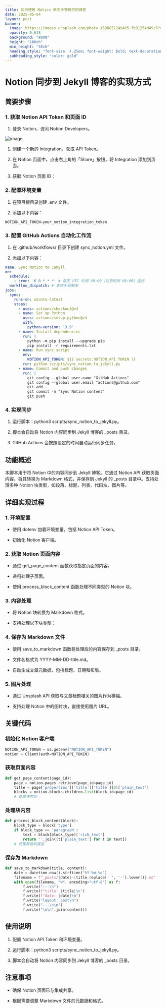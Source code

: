 ```yaml
---
title: 如何使用 Notion 来同步管理你的博客
date: 2025-05-04
layout: post
banner:
  image: https://images.unsplash.com/photo-1698851249405-fb91254d49c3?crop=entropy&cs=tinysrgb&fit=max&fm=jpg&ixid=M3w2OTIwMzJ8MHwxfHJhbmRvbXx8fHx8fHx8fDE3NDYzNTQwMTd8&ixlib=rb-4.0.3&q=80&w=1080
  opacity: 0.618
  background: "#000"
  height: "100vh"
  min_height: "38vh"
  heading_style: "font-size: 4.25em; font-weight: bold; text-decoration: underline"
  subheading_style: "color: gold"
---
```


# Notion 同步到 Jekyll 博客的实现方式

## 简要步骤

### 1. 获取 Notion API Token 和页面 ID

1. 登录 Notion，访问 Notion Developers。

![image](https://prod-files-secure.s3.us-west-2.amazonaws.com/a7a0cc5a-89b9-4cda-8686-1fba0ca52f40/d19c1afe-dea5-4312-9333-786b0ba83054/image.png?X-Amz-Algorithm=AWS4-HMAC-SHA256&X-Amz-Content-Sha256=UNSIGNED-PAYLOAD&X-Amz-Credential=ASIAZI2LB466UQHLGWJN%2F20250504%2Fus-west-2%2Fs3%2Faws4_request&X-Amz-Date=20250504T102016Z&X-Amz-Expires=3600&X-Amz-Security-Token=IQoJb3JpZ2luX2VjEGUaCXVzLXdlc3QtMiJGMEQCIAS%2FNzp5aFoAFQ%2Fg4Qd3mvSDniz%2B8CSSdxjNkc3sWF9PAiBPdy3IEpU6b31GR3gly9t3JjHGlvLJpMghhbrufcNvHyqIBAj%2B%2F%2F%2F%2F%2F%2F%2F%2F%2F%2F8BEAAaDDYzNzQyMzE4MzgwNSIMz2KMVQqETNPezEb9KtwDNnZPAAv8Pzd0wJ5Tx65naBxuT51xMQeFV1gcmBLvOdXFhkZyRkq7ext19HSTh%2FsTp%2FrMQcC6CpgYd%2BMc9%2FqldoatG6piiz0Ttb%2FkiKE7s9T8kRdkq5IYW%2FCyjQdJDm8pHNg3fTRJTd109untMU%2FcRdR3dSZ0tANncx3HPA%2BPCjB1B1LYeO%2BVkINR5ROB7EQWiWCcLZApowyLQUxqhicfJSM5OYJTXsebMFVCmQaSftVS93THkzH1IPqWeaytbjQLZVNgtZ0EeMVX3Kcl5MXndiPmChNVyX8Uku%2Fe56wzXusc7vKTWX7u1xQvdLFnfTven5%2BuYMHtMyPSvCkzkSIXPi924rmNHiVN1fWVXJ3JXX5KGLkBLnEEm4JcCemdLBoUaDv5jrlsk732%2B8Opvaz%2B0WFjKOxpqVPwVrwejVkYjbMC7rCuoQVm5xON9CEQjCvewSbhqPqCzI2SHNFIdD32TXjfLwxNMPC4gr62H7cqC0tEPBPZ9w0vWfia%2FM17woJasHTLUWSpX3KrqGcGfFbUPP2Mt1NWgCf%2Byr2tFWCIeheCxRHMugT58ZZ1zndy70y30%2F7JYjW2He9Kod8tIAe8SDJKWN9R9%2BUxc6%2F2gj%2FADjghe2xEOK37pUkO%2FgQwgevbwAY6pgEA950h4v6XVTuCD1KWdLw0zpCpDbYp2E1k6yFQSMEF%2B7Qi%2Bi4Icjnp166oZI7kymbsZ8fOCoLrDyJ6hwUjClSIkdEXpbC%2BudfAC0lUA%2BfLd4qoCt3Jou2zEisuhECwyVIaTKDoOyFzkKi1ZOi%2FGsxNcEuiiGqCwMfPOnM5bjs4OS4DfG%2F3DrMnhZy5qqLB%2FTymVSVsS1w2%2BBxwlwRh8wZr6RReOV1u&X-Amz-Signature=c15bc6ba9ba112e371472a33ee5a9a958165d956b034dc61da866486d9029567&X-Amz-SignedHeaders=host&x-id=GetObject)

1. 创建一个新的 Integration，获取 API Token。

1. 在 Notion 页面中，点击右上角的「Share」按钮，将 Integration 添加到页面。

1. 获取 Notion 页面 ID：


### 2. 配置环境变量

1. 在项目根目录创建 .env 文件。

1. 添加以下内容：

```javascript
NOTION_API_TOKEN=your_notion_integration_token
```

### 3. 配置 GitHub Actions 自动化工作流

1. 在 .github/workflows/ 目录下创建 sync_notion.yml 文件。

1. 添加以下内容：

```yaml
name: Sync Notion to Jekyll
on:
  schedule:
    - cron: '0 0 * * *' # 每天 UTC 时间 00:00（北京时间 08:00）运行
  workflow_dispatch: # 支持手动触发
jobs:
  sync:
    runs-on: ubuntu-latest
    steps:
      - uses: actions/checkout@v3
      - name: Set up Python
        uses: actions/setup-python@v4
        with:
          python-version: '3.9'
      - name: Install dependencies
        run: |
          python -m pip install --upgrade pip
          pip install -r requirements.txt
      - name: Run sync script
        env:
          NOTION_API_TOKEN: ${{ secrets.NOTION_API_TOKEN }}
        run: python scripts/sync_notion_to_jekyll.py
      - name: Commit and push changes
        run: |
          git config --global user.name "GitHub Actions"
          git config --global user.email "actions@github.com"
          git add .
          git commit -m "Sync Notion content"
          git push
```

### 4. 实现同步

1. 运行脚本：python3 scripts/sync_notion_to_jekyll.py。

1. 脚本会自动将 Notion 内容同步到 Jekyll 博客的 _posts 目录。

1. GitHub Actions 会按照设定的时间自动运行同步任务。

## 功能概述

本脚本用于将 Notion 中的内容同步到 Jekyll 博客。它通过 Notion API 获取页面内容，将其转换为 Markdown 格式，并保存到 Jekyll 的 _posts 目录中。支持处理多种 Notion 块类型，如段落、标题、列表、代码块、图片等。

## 详细实现过程

### 1. 环境配置

- 使用 dotenv 加载环境变量，包括 Notion API Token。

- 初始化 Notion 客户端。

### 2. 获取 Notion 页面内容

- 通过 get_page_content 函数获取指定页面的内容。

- 递归处理子页面。

- 使用 process_block_content 函数处理不同类型的 Notion 块。

### 3. 内容处理

- 将 Notion 块转换为 Markdown 格式。

- 支持处理以下块类型：


### 4. 保存为 Markdown 文件

- 使用 save_to_markdown 函数将处理后的内容保存到 _posts 目录。

- 文件名格式为 YYYY-MM-DD-title.md。

- 自动生成文章元数据，包括标题、日期和布局。

### 5. 图片处理

- 通过 Unsplash API 获取与文章标题相关的图片作为横幅。

- 支持处理 Notion 中的图片块，直接使用图片 URL。

## 关键代码

### 初始化 Notion 客户端

```python
NOTION_API_TOKEN = os.getenv("NOTION_API_TOKEN")
notion = Client(auth=NOTION_API_TOKEN)
```

### 获取页面内容

```python
def get_page_content(page_id):
    page = notion.pages.retrieve(page_id=page_id)
    title = page['properties']['title']['title'][0]['plain_text']
    blocks = notion.blocks.children.list(block_id=page_id)
    # 处理块内容
```

### 处理块内容

```python
def process_block_content(block):
    block_type = block['type']
    if block_type == 'paragraph':
        text = block[block_type]['rich_text']
        return ''.join([t['plain_text'] for t in text])
    # 处理其他块类型
```

### 保存为 Markdown

```python
def save_to_markdown(title, content):
    date = datetime.now().strftime("%Y-%m-%d")
    filename = f"_posts/{date}-{title.replace(' ', '-').lower()}.md"
    with open(filename, "w", encoding="utf-8") as f:
        f.write("---\n")
        f.write(f"title: {title}\n")
        f.write(f"date: {date}\n")
        f.write("layout: post\n")
        f.write("---\n\n")
        f.write("\n\n".join(content))
```

## 使用说明

1. 配置 Notion API Token 和环境变量。

1. 运行脚本：python3 scripts/sync_notion_to_jekyll.py。

1. 脚本会自动将 Notion 内容同步到 Jekyll 博客的 _posts 目录。

## 注意事项

- 确保 Notion 页面已与集成共享。

- 根据需要调整 Markdown 文件的元数据和格式。
